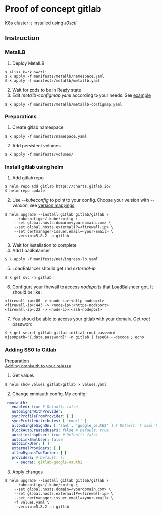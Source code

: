 # Proof of concept gitlab

K8s cluster is installed using *[k0sctl](https://github.com/k0sproject/k0sctl)*

## Instruction

### MetalLB

1. Deploy MetalLB

```shell
$ alias k='kubectl'
$ k apply -f manifests/metallb/namespace.yaml
$ k apply -f manifests/metallb/metallb.yaml
```

2. Wait for pods to be in Ready state
3. Edit *metallb-configmap.yaml* according to your needs. See [example](https://metallb.org/usage/example/)

```shell
$ k apply -f manifests/metallb/metallb-configmap.yaml
```

### Preparations

1. Create gitlab namespace

```shell
$ k apply -f manifests/namespace.yaml
```

2. Add persistent volumes

```shell
$ k apply -f manifests/volumes/
```

### Install gitlab using helm

1. Add gitlab repo

```shell
$ helm repo add gitlab https://charts.gitlab.io/
$ helm repo update
```

2. Use *--kubeconfig* to point to your config. Choose your version with *--version*,
   see [version mappings](https://docs.gitlab.com/charts/installation/version_mappings.html)

```shell
$ helm upgrade --install gitlab gitlab/gitlab \
	--kubeconfig=~/.kube/config \
	--set global.hosts.domain=<yourdomain.com> \
	--set global.hosts.externalIP=<firewall-ip> \
	--set certmanager-issuer.email=<your-email> \
	--version=5.8.2 -n gitlab
```

3. Wait for installation to complete
4. Add LoadBalancer

```shell
$ k apply -f manifests/net/ingress-lb.yaml
```

5. LoadBalancer should get and *external-ip*

```shell
$ k get svc -n gitlab
```

6. Configure your firewall to access *nodeports* that LoadBalancer got. It should be like:

```
<firewall-ip>:80 -> <node-ip>:<http-nodeport>
<firewall-ip>:443 -> <node-ip>:<https-nodeport>
<firewall-ip>:22 -> <node-ip>:<ssh-nodeport>
```

7. You should be able to access your gitlab with your domain. Get *root* password

```shell
$ k get secret gitlab-gitlab-initial-root-password -ojsonpath='{.data.password}' -n gitlab | base64 --decode ; echo
```

### Adding SSO to Gitlab

[Preparation](https://docs.gitlab.com/ee/integration/omniauth.html) \
[Adding omniauth to your release](https://docs.gitlab.com/charts/charts/globals#omniauth)

1. Get values

```shell
$ helm show values gitlab/gitlab > values.yaml
```

2. Change omniauth config. My config:

```yaml
 omniauth:
   enabled: true # Default: false
   autoSignInWithProvider:
   syncProfileFromProvider: [ ]
   syncProfileAttributes: [ 'email' ]
   allowSingleSignOn: [ 'saml', 'google_oauth2' ] # Default: ['saml']
   blockAutoCreatedUsers: false # Default: true
   autoLinkLdapUser: true # Default: false
   autoLinkSamlUser: false
   autoLinkUser: [ ]
   externalProviders: [ ]
   allowBypassTwoFactor: [ ]
   providers: # Default: []
     - secret: gitlab-google-oauth2
```

3. Apply changes

```shell
$ helm upgrade --install gitlab gitlab/gitlab \
	--kubeconfig=~/.kube/config \
	--set global.hosts.domain=<yourdomain.com> \
	--set global.hosts.externalIP=<firewall-ip> \
	--set certmanager-issuer.email=<your-email> \
	-f values.yaml \
	--version=5.8.2 -n gitlab
```
